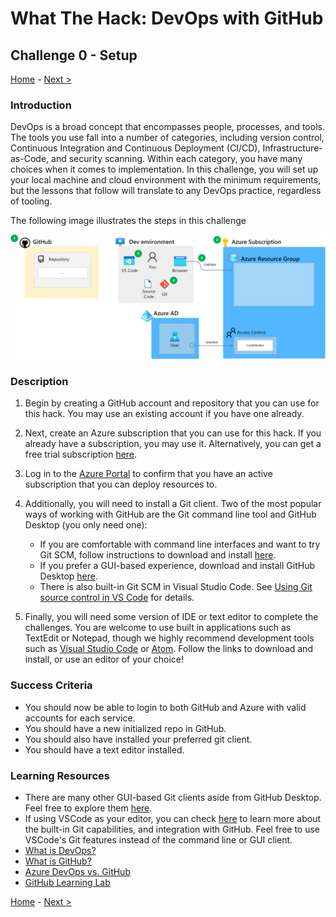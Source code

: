 # What The Hack: DevOps with GitHub

## Challenge 0 - Setup

[Home](../readme.md) - [Next >](challenge01.md)

### Introduction

DevOps is a broad concept that encompasses people, processes, and tools. The tools you use fall into a number of categories, including version control, Continuous Integration and Continuous Deployment (CI/CD), Infrastructure-as-Code, and security scanning. Within each category, you have many choices when it comes to implementation. In this challenge, you will set up your local machine and cloud environment with the minimum requirements, but the lessons that follow will translate to any DevOps practice, regardless of tooling. 

The following image illustrates the steps in this challenge

  ![Challenge overview](img/challenge-0-overview.png)

### Description

1. Begin by creating a GitHub account and repository that you can use for this hack. You may use an existing account if you have one already.

2. Next, create an Azure subscription that you can use for this hack. If you already have a subscription, you may use it. Alternatively, you can get a free trial subscription [here](https://azure.microsoft.com/en-us/free/).

3. Log in to the [Azure Portal](http://portal.azure.com) to confirm that you have an active subscription that you can deploy resources to. 

4. Additionally, you will need to install a Git client. Two of the most popular ways of working with GitHub are the Git command line tool and GitHub Desktop (you only need one):

    - If you are comfortable with command line interfaces and want to try Git SCM, follow instructions to download and install [here](https://git-scm.com/downloads). 
    - If you prefer a GUI-based experience, download and install GitHub Desktop [here](https://desktop.github.com/). 
    - There is also built-in Git SCM in Visual Studio Code. See [Using Git source control in VS Code](https://code.visualstudio.com/docs/sourcecontrol/overview) for details. 

5. Finally, you will need some version of IDE or text editor to complete the challenges. You are welcome to use built in applications such as TextEdit or Notepad, though we highly recommend development tools such as [Visual Studio Code](https://code.visualstudio.com/) or [Atom](https://atom.io/). Follow the links to download and install, or use an editor of your choice!


### Success Criteria

- You should now be able to login to both GitHub and Azure with valid accounts for each service. 
- You should have a new initialized repo in GitHub.
- You should also have installed your preferred git client. 
- You should have a text editor installed. 

### Learning Resources

- There are many other GUI-based Git clients aside from GitHub Desktop. Feel free to explore them [here](https://git-scm.com/downloads/guis). 
- If using VSCode as your editor, you can check [here](https://code.visualstudio.com/docs/editor/github) to learn more about the built-in Git capabilities, and integration with GitHub. Feel free to use VSCode's Git features instead of the command line or GUI client. 
- [What is DevOps?](https://docs.microsoft.com/en-us/azure/devops/learn/what-is-devops)
- [What is GitHub?](https://guides.github.com/activities/hello-world/)
- [Azure DevOps vs. GitHub](https://acloudguru.com/blog/engineering/azure-devops-vs-github-comparing-microsofts-devops-twins)
- [GitHub Learning Lab](https://github.com/apps/github-learning-lab)

[Home](../readme.md) - [Next >](challenge01.md)
